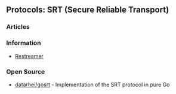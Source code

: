 ## Protocols: SRT (Secure Reliable Transport)



### Articles



### Information
- [Restreamer](https://datarhei.com/)


### Open Source
- [datarhei/gosrt](https://github.com/datarhei/gosrt) - Implementation of the SRT protocol in pure Go



